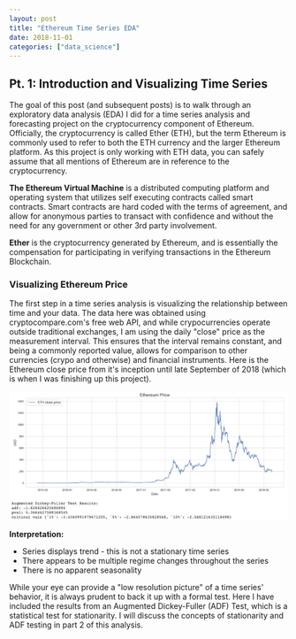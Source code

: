 ```yaml
---
layout: post
title: "Ethereum Time Series EDA"
date: 2018-11-01
categories: ["data_science"]
---
```

## Pt. 1: Introduction and Visualizing Time Series
The goal of this post (and subsequent posts) is to walk through an exploratory data analysis (EDA) I did for a time series analysis and forecasting project on the cryptocurrency component of Ethereum. Officially, the cryptocurrency is called Ether (ETH), but the term Ethereum is commonly used to refer to both the ETH currency and the larger Ethereum platform. As this project is only working with ETH data, you can safely assume that all mentions of Ethereum are in reference to the cryptocurrency.

**The Ethereum Virtual Machine** is a distributed computing platform and operating system that utilizes self executing contracts called smart contracts. Smart contracts are hard coded with the terms of agreement, and allow for anonymous parties to transact with confidence and without the need for any government or other 3rd party involvement.

**Ether** is the cryptocurrency generated by Ethereum, and is essentially the compensation for participating in verifying transactions in the Ethereum Blockchain.

### Visualizing Ethereum Price
The first step in a time series analysis is visualizing the relationship between time and your data. The data here was obtained using cryptocompare.com's free web API, and while crypocurrencies operate outside traditional exchanges, I am using the daily "close" price as the measurement interval. This ensures that the interval remains constant, and being a commonly reported value, allows for comparison to other currencies (crypo and otherwise) and financial instruments. Here is the Ethereum close price from it's inception until late September of 2018 (which is when I was finishing up this project).

![eth_ts](https://raw.githubusercontent.com/brianmcguckin/thinkful_final_capstone/master/assets/eth_ts.png 'eth_ts')

**Interpretation:**
  - Series displays trend - this is not a stationary time series
  - There appears to be multiple regime changes throughout the series
  - There is no apparent seasonality

While your eye can provide a "low resolution picture" of a time series' behavior, it is always prudent to back it up with a formal test. Here I have included the results from an Augmented Dickey-Fuller (ADF) Test, which is a statistical test for stationarity. I will discuss the concepts of stationarity and ADF testing in part 2 of this analysis.
